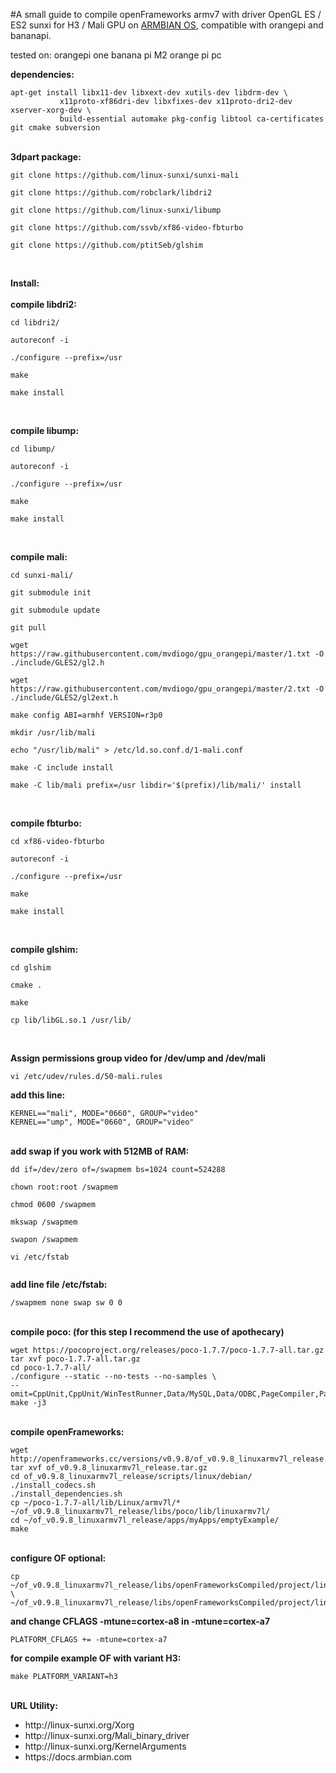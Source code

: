 #A small guide to compile openFrameworks armv7 with driver OpenGL ES / ES2 sunxi for H3 / Mali GPU on <a href="https://www.armbian.com/">ARMBIAN OS</a>, compatible with orangepi and bananapi.

tested on:
orangepi one
banana pi M2
orange pi pc

<b>dependencies:</b>
<pre><code>apt-get install libx11-dev libxext-dev xutils-dev libdrm-dev \ 
           x11proto-xf86dri-dev libxfixes-dev x11proto-dri2-dev xserver-xorg-dev \
           build-essential automake pkg-config libtool ca-certificates git cmake subversion
</code></pre>

<br>
<b>3dpart package:</b>
<pre><code>git clone https://github.com/linux-sunxi/sunxi-mali<br>
git clone https://github.com/robclark/libdri2<br>
git clone https://github.com/linux-sunxi/libump<br>
git clone https://github.com/ssvb/xf86-video-fbturbo<br>
git clone https://github.com/ptitSeb/glshim<br>
</code></pre>
<br>
<b>Install:</b><br>
<br>
<b>compile libdri2:</b>
<pre><code>cd libdri2/<br>
autoreconf -i<br>
./configure --prefix=/usr<br>
make<br>
make install<br>
</code></pre>
<br>
<b>compile libump:</b>
<pre><code>cd libump/<br>
autoreconf -i<br>
./configure --prefix=/usr<br>
make<br>
make install<br>
</code></pre>
<br>
<b>compile mali:</b>
<pre><code>cd sunxi-mali/<br>
git submodule init<br>
git submodule update<br>
git pull<br>
wget https://raw.githubusercontent.com/mvdiogo/gpu_orangepi/master/1.txt -O ./include/GLES2/gl2.h<br>
wget https://raw.githubusercontent.com/mvdiogo/gpu_orangepi/master/2.txt -O ./include/GLES2/gl2ext.h<br>
make config ABI=armhf VERSION=r3p0<br>
mkdir /usr/lib/mali<br>
echo "/usr/lib/mali" > /etc/ld.so.conf.d/1-mali.conf<br>
make -C include install<br>
make -C lib/mali prefix=/usr libdir='$(prefix)/lib/mali/' install<br>
</code></pre>
<br>
<b>compile fbturbo:</b>
<pre><code>cd xf86-video-fbturbo<br>
autoreconf -i<br>
./configure --prefix=/usr<br>
make<br>
make install<br>
</code></pre>
<br>
<b>compile glshim:</b>
<pre><code>cd glshim<br>
cmake .<br>
make<br>
cp lib/libGL.so.1 /usr/lib/ <br>
</code></pre>
<br>
<b>Assign permissions group video for /dev/ump and /dev/mali</b>
<pre><code>vi /etc/udev/rules.d/50-mali.rules</code></pre>
<b>add this line:</b>
<pre><code>KERNEL=="mali", MODE="0660", GROUP="video"
KERNEL=="ump", MODE="0660", GROUP="video"</code></pre>
<br>
<b>add swap if you work with 512MB of RAM:</b>
<pre><code>dd if=/dev/zero of=/swapmem bs=1024 count=524288<br>
chown root:root /swapmem<br>
chmod 0600 /swapmem<br>
mkswap /swapmem<br>
swapon /swapmem<br>
vi /etc/fstab<br>
</code></pre>
<b>add line file /etc/fstab:</b>
<pre><code>/swapmem none swap sw 0 0</code></pre>
<br>
<b>compile poco: (for this step I recommend the use of apothecary)</b>
<pre><code>wget https://pocoproject.org/releases/poco-1.7.7/poco-1.7.7-all.tar.gz
tar xvf poco-1.7.7-all.tar.gz
cd poco-1.7.7-all/
./configure --static --no-tests --no-samples \
--omit=CppUnit,CppUnit/WinTestRunner,Data/MySQL,Data/ODBC,PageCompiler,PageCompiler/File2Page,CppParser,PDF,PocoDoc,ProGen
make -j3
</code></pre>
<br>
<b>compile openFrameworks:</b>
<pre><code>wget http://openframeworks.cc/versions/v0.9.8/of_v0.9.8_linuxarmv7l_release.tar.gz
tar xvf of_v0.9.8_linuxarmv7l_release.tar.gz
cd of_v0.9.8_linuxarmv7l_release/scripts/linux/debian/
./install_codecs.sh
./install_dependencies.sh
cp ~/poco-1.7.7-all/lib/Linux/armv7l/* ~/of_v0.9.8_linuxarmv7l_release/libs/poco/lib/linuxarmv7l/
cd ~/of_v0.9.8_linuxarmv7l_release/apps/myApps/emptyExample/
make
</code></pre>
<br>
<b>configure OF optional:</b>
<pre><code>cp ~/of_v0.9.8_linuxarmv7l_release/libs/openFrameworksCompiled/project/linuxarmv7l/config.linuxarmv7l.default.mk \
~/of_v0.9.8_linuxarmv7l_release/libs/openFrameworksCompiled/project/linuxarmv7l/config.linuxarmv7l.h3.mk</code></pre>
<b>and change CFLAGS -mtune=cortex-a8 in -mtune=cortex-a7</b>
<pre><code>PLATFORM_CFLAGS += -mtune=cortex-a7</code></pre>
<b>for compile example OF with variant H3:</b>
<pre><code>make PLATFORM_VARIANT=h3</code></pre>
<br>
<b>URL Utility:</b><br>
<ul>
<li>http://linux-sunxi.org/Xorg</li>
<li>http://linux-sunxi.org/Mali_binary_driver</li>
<li>http://linux-sunxi.org/KernelArguments</li>
<li>https://docs.armbian.com</li>
</ul>
